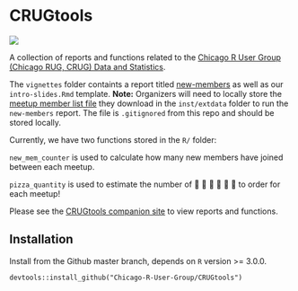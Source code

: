 # CRUGtools

![](https://github.com/Chicago-R-User-Group/CRUGtools/blob/master/vignettes/images/CRUG_header.png)

A collection of reports and functions related to the [Chicago R User Group (Chicago RUG, CRUG) Data and Statistics](https://www.meetup.com/ChicagoRUG/).

The `vignettes` folder containts a report titled [new-members](https://chicago-r-user-group.github.io/CRUGtools/articles/new-members.html) as well as our `intro-slides.Rmd` template. **Note:** Organizers will need to locally store the [meetup member list file](https://www.meetup.com/ChicagoRUG/members) they download in the `inst/extdata` folder to run the `new-members` report. The file is `.gitignored` from this repo and should be stored locally.

Currently, we have two functions stored in the `R/` folder:

`new_mem_counter` is used to calculate how many new members have joined between each meetup.

`pizza_quantity` is used to estimate the number of :pizza: :pizza: :pizza: :pizza: :pizza: :pizza: to order for each meetup!

Please see the [CRUGtools companion site](https://chicago-r-user-group.github.io/CRUGtools/) to view reports and functions.

## Installation

Install from the Github master branch, depends on `R` version >= 3.0.0.

```
devtools::install_github("Chicago-R-User-Group/CRUGtools")
```